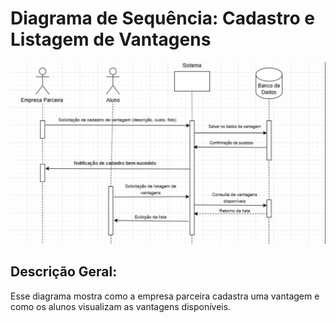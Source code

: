 # Diagrama de Sequência: Cadastro e Listagem de Vantagens

<p align="center">
  <img src="../Sprint02/imagens/Diagrama_De_Sequência02.jpeg" alt="Diagrama de Sequência" width="600">
</p>


## Descrição Geral:

Esse diagrama mostra como a empresa parceira cadastra uma vantagem e como os alunos visualizam as vantagens disponíveis.